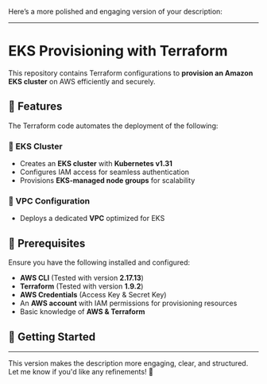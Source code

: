 Here’s a more polished and engaging version of your description:  

---

# **EKS Provisioning with Terraform**  

This repository contains Terraform configurations to **provision an Amazon EKS cluster** on AWS efficiently and securely.  

## 🚀 **Features**  

The Terraform code automates the deployment of the following:  

### **🔹 EKS Cluster**  
- Creates an **EKS cluster** with **Kubernetes v1.31**  
- Configures IAM access for seamless authentication  
- Provisions **EKS-managed node groups** for scalability  

### **🔹 VPC Configuration**  
- Deploys a dedicated **VPC** optimized for EKS  

## 📌 **Prerequisites**  

Ensure you have the following installed and configured:  
- **AWS CLI** (Tested with version **2.17.13**)  
- **Terraform** (Tested with version **1.9.2**)  
- **AWS Credentials** (Access Key & Secret Key)  
- An **AWS account** with IAM permissions for provisioning resources  
- Basic knowledge of **AWS & Terraform**  

## 📖 **Getting Started**  

---

This version makes the description more engaging, clear, and structured. Let me know if you'd like any refinements! 🚀